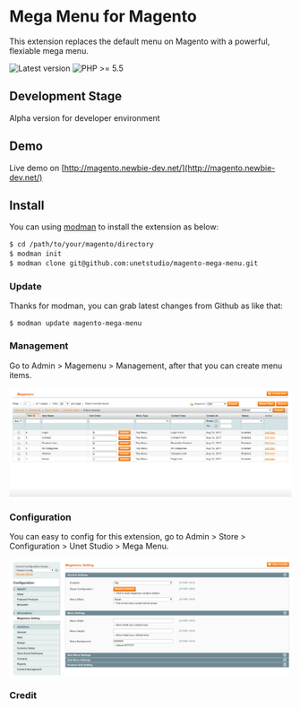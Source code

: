 Mega Menu for Magento
==================

This extension replaces the default menu on Magento with a powerful, flexiable mega menu.

![Latest version](https://img.shields.io/badge/latest-1.0.0-green.svg)
![PHP >= 5.5](https://img.shields.io/badge/php-%3E=5.5-green.svg)

Development Stage
--------------

Alpha version for developer environment

Demo
--------------

Live demo on [http://magento.newbie-dev.net/](http://magento.newbie-dev.net/)

Install
------------

You can using [modman](https://github.com/colinmollenhour/modman) to install the extension as below:

```sh
$ cd /path/to/your/magento/directory
$ modman init
$ modman clone git@github.com:unetstudio/magento-mega-menu.git
```

### Update

Thanks for modman, you can grab latest changes from Github as like that:

```
$ modman update magento-mega-menu
```

### Management

Go to Admin > Magemenu > Management, after that you can create menu items.

![images/management.png](images/management.png)

### Configuration

You can easy to config for this extension, go to Admin > Store > Configuration > Unet Studio > Mega Menu.

![images/configuration.png](images/configuration.png)

### Credit
